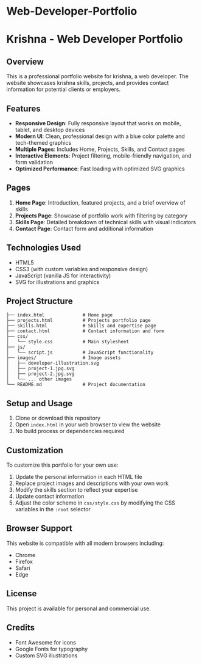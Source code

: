 # Web-Developer-Portfolio

# Krishna - Web Developer Portfolio

## Overview

This is a professional portfolio website for krishna, a web developer. The website showcases krishna skills, projects, and provides contact information for potential clients or employers.

## Features

- **Responsive Design**: Fully responsive layout that works on mobile, tablet, and desktop devices
- **Modern UI**: Clean, professional design with a blue color palette and tech-themed graphics
- **Multiple Pages**: Includes Home, Projects, Skills, and Contact pages
- **Interactive Elements**: Project filtering, mobile-friendly navigation, and form validation
- **Optimized Performance**: Fast loading with optimized SVG graphics

## Pages

1. **Home Page**: Introduction, featured projects, and a brief overview of skills
2. **Projects Page**: Showcase of portfolio work with filtering by category
3. **Skills Page**: Detailed breakdown of technical skills with visual indicators
4. **Contact Page**: Contact form and additional information

## Technologies Used

- HTML5
- CSS3 (with custom variables and responsive design)
- JavaScript (vanilla JS for interactivity)
- SVG for illustrations and graphics

## Project Structure

```
├── index.html              # Home page
├── projects.html           # Projects portfolio page
├── skills.html             # Skills and expertise page
├── contact.html            # Contact information and form
├── css/
│   └── style.css           # Main stylesheet
├── js/
│   └── script.js           # JavaScript functionality
├── images/                 # Image assets
│   ├── developer-illustration.svg
│   ├── project-1.jpg.svg
│   ├── project-2.jpg.svg
│   └── ... other images
└── README.md               # Project documentation
```

## Setup and Usage

1. Clone or download this repository
2. Open `index.html` in your web browser to view the website
3. No build process or dependencies required

## Customization

To customize this portfolio for your own use:

1. Update the personal information in each HTML file
2. Replace project images and descriptions with your own work
3. Modify the skills section to reflect your expertise
4. Update contact information
5. Adjust the color scheme in `css/style.css` by modifying the CSS variables in the `:root` selector

## Browser Support

This website is compatible with all modern browsers including:
- Chrome
- Firefox
- Safari
- Edge

## License

This project is available for personal and commercial use.

## Credits

- Font Awesome for icons
- Google Fonts for typography
- Custom SVG illustrations
